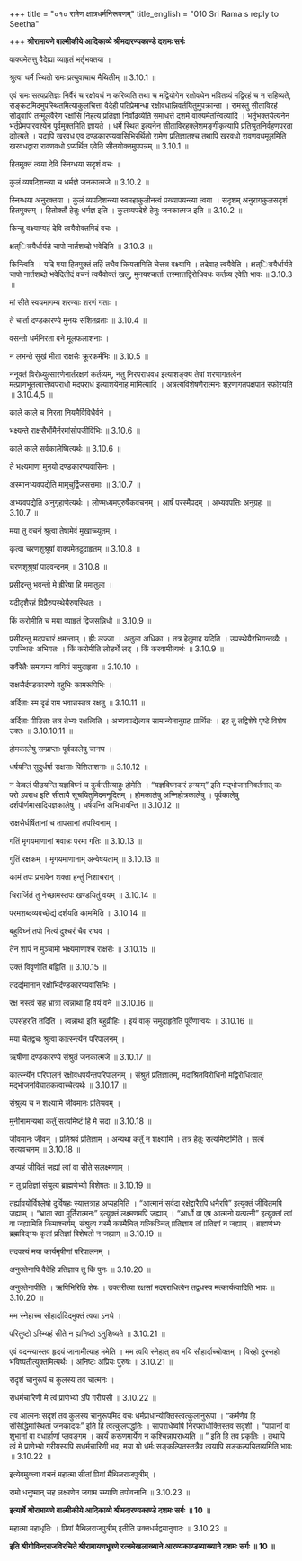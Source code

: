 +++
title = "०१० रामेण क्षात्रधर्मनिरूपणम्"
title_english = "010 Sri Rama s reply to Seetha"

+++
**श्रीरामायणे वाल्मीकीये आदिकाव्ये श्रीमदारण्यकाण्डे दशमः सर्गः**

वाक्यमेतत्तु वैदेह्या व्याहृतं भर्तृभक्तया ।

श्रुत्वा धर्मे स्थितो रामः प्रत्युवाचाथ मैथिलीम् ॥ 3.10.1 ॥

एवं रामः सत्यप्रतिज्ञः निर्वैरं च रक्षोवधं न करिष्यति तथा च मद्वियोगेन रक्षोवधेन भवितव्यं मद्विरहं च न सहिष्यते, सङ्कटमिदमुपस्थितमित्याकुलचित्ता वैदेही पतिप्रेमान्धा रक्षोवधान्निवर्तयितुमुपक्रान्ता । रामस्तु सीताविरहं सोढ्वापि तन्मूलवैरेण रक्षांसि निहत्य प्रतिज्ञा निर्वोढव्येति समाधत्ते दशमे वाक्यमेतत्त्वित्यादि । भर्तृभक्तयेत्यनेन भर्तृप्रेमपारवश्येन पूर्वमुक्तमिति ज्ञायते । धर्मे स्थित इत्यनेन सीताविरहक्लेशमङ्गीकृत्यापि प्रतिश्रुतनिर्वहणपरता द्योत्यते । यद्यपि खरवध एव दण्डकारण्यवासिभिरर्थितो रामेण प्रतिज्ञातश्च तथापि खरवधो रावणवधमूलमिति खरवधद्वारा रावणवधो ऽप्यर्थित एवेति सीतयोक्तमुपपन्नम् ॥ 3.10.1 ॥

हितमुक्तं त्वया देवि स्निग्धया सदृशं वचः ।

कुलं व्यपदिशन्त्या च धर्मज्ञे जनकात्मजे ॥ 3.10.2 ॥

स्निग्धया अनुरक्तया । कुलं व्यपदिशन्त्या स्वमहाकुलीनत्वं प्रख्यापयन्त्या त्वया । सदृशम् अनुरागकुलसदृशं हितमुक्तम् । हितोक्तौ हेतुः धर्मज्ञ इति । कुलव्यपदेशे हेतुः जनकात्मज इति ॥ 3.10.2 ॥

किन्तु वक्ष्याम्यहं देवि त्वयैवोक्तमिदं वचः ।

क्षत्ित्रयैर्धार्यते चापो नार्तशब्दो भवेदिति ॥ 3.10.3 ॥

किन्त्विति । यदि मया हितमुक्तं तर्हि तथैव क्रियतामिति चेत्तत्र वक्ष्यामि । तदेवाह त्वयैवेति । क्षत्ित्रयैर्धार्यते चापो नार्तशब्दो भवेदितीदं वचनं त्वयैवोक्तं खलु, मुनयश्चार्ताः तस्मात्तद्विरोधिवधः कर्तव्य एवेति भावः ॥ 3.10.3 ॥

मां सीते स्वयमागम्य शरण्याः शरणं गताः ।

ते चार्ता दण्डकारण्ये मुनयः संशितव्रताः ॥ 3.10.4 ॥

वसन्तो धर्मनिरता वने मूलफलाशनाः ।

न लभन्ते सुखं भीता राक्षसैः क्रूरकर्मभिः ॥ 3.10.5 ॥

ननूक्तं विरोध्युत्सारणेनार्तरक्षणं कर्तव्यम्, नतु निरपराधवध इत्याशङ्क्य तेषां शरणागतत्वेन मत्प्राणभूतत्वात्तेष्वपराधो मदपराध इत्याशयेनाह मामित्यादि । अत्रत्यविशेषणैरात्मनः शऱणागतपक्षपातं स्फोरयति ॥ 3.10.4,5 ॥

काले काले च निरता नियमैर्विविधैर्वने ।

भक्ष्यन्ते राक्षसैर्भीमैर्नरमांसोपजीविभिः ॥ 3.10.6 ॥

काले काले सर्वकालेष्वित्यर्थः ॥ 3.10.6 ॥

ते भक्ष्यमाणा मुनयो दण्डकारण्यवासिनः ।

अस्मानभ्यवपद्येति मामूचुर्द्विजसत्तमाः ॥ 3.10.7 ॥

अभ्यवपद्येति अनुगृहाणेत्यर्थः । लोण्मध्यमपुरुषैकवचनम् । आर्षं परस्मैपदम् । अभ्यवपत्तिः अनुग्रहः ॥ 3.10.7 ॥

मया तु वचनं श्रुत्वा तेषामेवं मुखाच्च्युतम् ।

कृत्वा चरणशुश्रूषां वाक्यमेतदुदाहृतम् ॥ 3.10.8 ॥

चरणशूश्रूषां पादवन्दनम् ॥ 3.10.8 ॥

प्रसीदन्तु भवन्तो मे ह्रीरेषा हि ममातुला ।

यदीदृशैरहं विप्रैरुपस्थेयैरुपस्थितः ।

किं करोमीति च मया व्याहृतं द्विजसन्निधौ ॥ 3.10.9 ॥

प्रसीदन्तु मदपचारं क्षमन्ताम् । ह्रीः लज्जा । अतुला अधिका । तत्र हेतुमाह यदिति । उपस्थेयैरभिगन्तव्यैः । उपस्थितः अभिगतः । किं करोमीति लोडर्थे लट् । किं करवामीत्यर्थः ॥ 3.10.9 ॥

सर्वैरेतैः समागम्य वागियं समुदाहृता ॥ 3.10.10 ॥

राक्षसैर्दण्डकारण्ये बहुभिः कामरूपिभिः ।

अर्दिताः स्म दृढं राम भवान्नस्तत्र रक्षतु ॥ 3.10.11 ॥

अर्दिताः पीडिताः तत्र तेभ्यः रक्षत्विति । अभ्यवपद्येत्यत्र सामान्येनानुग्रहः प्रार्थितः । इह तु तद्विशेषे पृष्टे विशेष उक्तः ॥ 3.10.10,11 ॥

होमकालेषु सम्प्राप्ताः पूर्वकालेषु चानघ ।

धर्षयन्ति सुदुर्धर्षा राक्षसाः पिशिताशनाः ॥ 3.10.12 ॥

न केवलं पीडयन्ति यज्ञविघ्नं च कुर्वन्तीत्याहुः होमेति । “यज्ञविघ्नकरं हन्याम्” इति मद्भोजननिवर्तनात् कः परो ऽपराध इति सीतायै सूचयितुमिदमनूदितम् । होमकालेषु अग्निहोत्रकालेषु । पूर्वकालेषु दर्शपौर्णमासादियज्ञकालेषु । धर्षयन्ति अभिधावन्ति ॥ 3.10.12 ॥

राक्षसैर्धर्षितानां च तापसानां तपस्विनाम् ।

गतिं मृगयमाणानां भवान्नः परमा गतिः ॥ 3.10.13 ॥

गुतिं रक्षकम् । मृगयमाणानाम् अन्वेषयताम् ॥ 3.10.13 ॥

कामं तपः प्रभावेन शक्ता हन्तुं निशाचरान् ।

चिरार्जितं तु नेच्छामस्तपः खण्डयितुं वयम् ॥ 3.10.14 ॥

परमशब्दव्यवच्छेद्यं दर्शयति काममिति ॥ 3.10.14 ॥

बहुविघ्नं तपो नित्यं दुश्चरं चैव राघव ।

तेन शापं न मुञ्चामो भक्ष्यमाणाश्च राक्षसैः ॥ 3.10.15 ॥

उक्तं विवृणोति बह्विति ॥ 3.10.15 ॥

तदर्द्यमानान् रक्षोभिर्दण्डकारण्यवासिभिः ।

रक्ष नस्त्वं सह भ्रात्रा त्वन्नाथा हि वयं वने ॥ 3.10.16 ॥

उपसंहरति तदिति । त्वन्नाथा इति बहुव्रीहिः । इयं वाक् समुदाहृतेति पूर्वेणान्वयः ॥ 3.10.16 ॥

मया चैतद्वचः श्रुत्वा कार्त्स्न्त्यन परिपालनम् ।

ऋषीणां दण्डकारण्ये संश्रुतं जनकात्मजे ॥ 3.10.17 ॥

कार्त्स्न्येन परिपालनं रक्षोवधपर्यन्तपरिपालनम् । संश्रुतं प्रतिज्ञातम्, मदाश्रितविरोधिनो मद्विरोधित्वात् मद्भोजनविघातकत्वाच्चेत्यर्थः ॥ 3.10.17 ॥

संश्रुत्य च न शक्ष्यामि जीवमानः प्रतिश्रवम् ।

मुनीनामन्यथा कर्तुं सत्यमिष्टं हि मे सदा ॥ 3.10.18 ॥

जीवमानः जीवन् । प्रतिश्रवं प्रतिज्ञाम् । अन्यथा कर्तुं न शक्ष्यामि । तत्र हेतुः सत्यमिष्टमिति । सत्यं सत्यवचनम् ॥ 3.10.18 ॥

अप्यहं जीवितं जह्यां त्वां वा सीते सलक्ष्मणाम् ।

न तु प्रतिज्ञां संश्रुत्य ब्राह्मणेभ्यो विशेषतः ॥ 3.10.19 ॥

तर्ह्यावयोर्विश्लेषो दुर्विषहः स्यात्तत्राह अप्यहमिति । “आत्मानं सर्वदा रक्षेद्दारैरपि धनैरपि” इत्युक्तं जीवितमपि जह्याम् । “भ्राता स्वा मूर्तिरात्मनः” इत्युक्तं लक्ष्मणमपि जह्याम् । “आर्धो वा एष आत्मनो यत्पत्नी” इत्युक्तां त्वां वा जह्यामिति किमाश्चर्यम्, संश्रुत्य यस्मै कस्मैचित् यत्किञ्चित् प्रतिज्ञाय तां प्रतिज्ञां न जह्याम् । ब्राह्मणेभ्यः ब्रह्मविद्भ्यः कृतां प्रतिज्ञां विशेषतो न जह्याम् ॥ 3.10.19 ॥

तदवश्यं मया कार्यमृषीणां परिपालनम् ।

अनुक्तेनापि वैदेहि प्रतिज्ञाय तु किं पुनः ॥ 3.10.20 ॥

अनुक्तेनापीति । ऋषिभिरिति शेषः । उक्तरीत्या रक्षसां मदपराधित्वेन तद्वधस्य मत्कार्यत्वादिति भावः ॥ 3.10.20 ॥

मम स्नेहाच्च सौहार्दादिदमुक्तं त्वया ऽनधे ।

परितुष्टो ऽस्म्यिहं सीते न ह्यनिष्टो ऽनुशिष्यते ॥ 3.10.21 ॥

एवं वदन्त्यास्तव हृदयं जानामीत्याह ममेति । मम त्वयि स्नेहात् तव मयि सौहार्दाच्चोक्तम् । विरहो दुस्सहो भविष्यतीत्युक्तमित्यर्थः । अनिष्टः अप्रियः पुरुषः ॥ 3.10.21 ॥

सदृशं चानुरूपं च कुलस्य तव चात्मनः ।

सधर्मचारिणी मे त्वं प्राणेभ्यो ऽपि गरीयसी ॥ 3.10.22 ॥

तव आत्मनः सदृशं तव कुलस्य चानुरूपमिदं वचः धर्मप्राधान्योक्तिस्त्वत्कुलानुरूपा । “कर्मणैव हि संसिद्धिमास्थिता जनकादयः” इति हि त्वत्कुलपद्धतिः । सापराधेष्वपि निरपराधोक्तिस्तव सदृशी । “पापानां वा शुभानां वा वधार्हाणां प्लवङ्गम । कार्यं करूणमार्येण न कश्चिन्नापराध्यति ॥ ” इति हि तव प्रकृतिः । तथापि त्वं मे प्राणेभ्यो गरीयस्यपि सधर्मचारिणी भव, मया यो धर्मः सङ्कल्पितस्तत्रैव त्वयापि सङ्कल्पयितव्यमिति भावः ॥ 3.10.22 ॥

इत्येवमुक्त्वा वचनं महात्मा सीतां प्रियां मैथिलराजपुत्रीम् ।

रामो धनुष्मान् सह लक्ष्मणेन जगाम रम्याणि तपोवनानि ॥ 3.10.23 ॥

**इत्यार्षे श्रीरामायणे वाल्मीकीये आदिकाव्ये श्रीमदारण्यकाण्डे दशमः सर्गः ॥ 10 ॥**

महात्मा महाधृतिः । प्रियां मैथिलराजपुत्रीम् इतीति उक्तधर्मद्वयानुवादः ॥ 3.10.23 ॥

**इति श्रीगोविन्दराजविरचिते श्रीरामायणभूषणे रत्नमेखलाख्याने आरण्यकाण्डव्याख्याने दशमः सर्गः ॥ 10 ॥**
